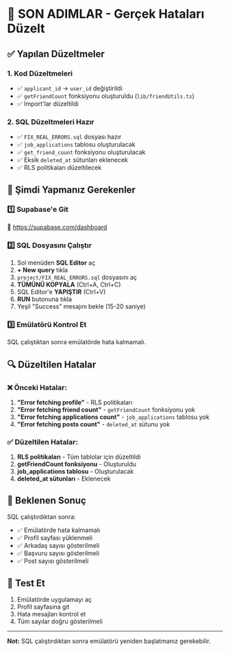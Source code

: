 # 🎯 SON ADIMLAR - Gerçek Hataları Düzelt

## ✅ Yapılan Düzeltmeler

### 1. Kod Düzeltmeleri
- ✅ `applicant_id` → `user_id` değiştirildi
- ✅ `getFriendCount` fonksiyonu oluşturuldu (`lib/friendUtils.ts`)
- ✅ Import'lar düzeltildi

### 2. SQL Düzeltmeleri Hazır
- ✅ `FIX_REAL_ERRORS.sql` dosyası hazır
- ✅ `job_applications` tablosu oluşturulacak
- ✅ `get_friend_count` fonksiyonu oluşturulacak
- ✅ Eksik `deleted_at` sütunları eklenecek
- ✅ RLS politikaları düzeltilecek

## 🚀 Şimdi Yapmanız Gerekenler

### 1️⃣ Supabase'e Git
🔗 https://supabase.com/dashboard

### 2️⃣ SQL Dosyasını Çalıştır
1. Sol menüden **SQL Editor** aç
2. **+ New query** tıkla
3. `project/FIX_REAL_ERRORS.sql` dosyasını aç
4. **TÜMÜNÜ KOPYALA** (Ctrl+A, Ctrl+C)
5. SQL Editor'e **YAPIŞTIR** (Ctrl+V)
6. **RUN** butonuna tıkla
7. Yeşil "Success" mesajını bekle (15-20 saniye)

### 3️⃣ Emülatörü Kontrol Et
SQL çalıştıktan sonra emülatörde hata kalmamalı.

## 🔍 Düzeltilen Hatalar

### ❌ Önceki Hatalar:
1. **"Error fetching profile"** - RLS politikaları
2. **"Error fetching friend count"** - `getFriendCount` fonksiyonu yok
3. **"Error fetching applications count"** - `job_applications` tablosu yok
4. **"Error fetching posts count"** - `deleted_at` sütunu yok

### ✅ Düzeltilen Hatalar:
1. **RLS politikaları** - Tüm tablolar için düzeltildi
2. **getFriendCount fonksiyonu** - Oluşturuldu
3. **job_applications tablosu** - Oluşturulacak
4. **deleted_at sütunları** - Eklenecek

## 🎯 Beklenen Sonuç

SQL çalıştırdıktan sonra:
- ✅ Emülatörde hata kalmamalı
- ✅ Profil sayfası yüklenmeli
- ✅ Arkadaş sayısı gösterilmeli
- ✅ Başvuru sayısı gösterilmeli
- ✅ Post sayısı gösterilmeli

## 📱 Test Et

1. Emülatörde uygulamayı aç
2. Profil sayfasına git
3. Hata mesajları kontrol et
4. Tüm sayılar doğru gösterilmeli

---

**Not:** SQL çalıştırdıktan sonra emülatörü yeniden başlatmanız gerekebilir.
